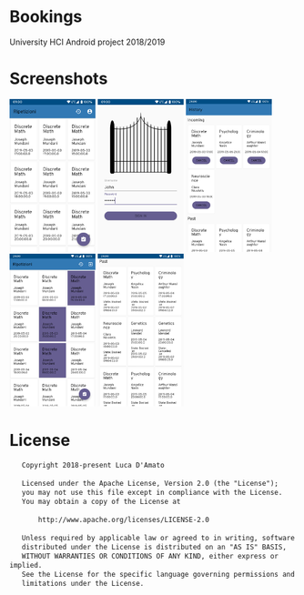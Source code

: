 # Bookings

University HCI Android project 2018/2019

# Screenshots
<img src="./screenshots/bookings_1.png" style="width: 30%"/>
<img src="./screenshots/bookings_2.png" style="width: 30%"/>
<img src="./screenshots/bookings_3.png" style="width: 30%"/>
<img src="./screenshots/bookings_4.png" style="width: 30%"/>
<img src="./screenshots/bookings_5.png" style="width: 30%"/>


# License
```
   Copyright 2018-present Luca D'Amato

   Licensed under the Apache License, Version 2.0 (the "License");
   you may not use this file except in compliance with the License.
   You may obtain a copy of the License at

       http://www.apache.org/licenses/LICENSE-2.0

   Unless required by applicable law or agreed to in writing, software
   distributed under the License is distributed on an "AS IS" BASIS,
   WITHOUT WARRANTIES OR CONDITIONS OF ANY KIND, either express or implied.
   See the License for the specific language governing permissions and
   limitations under the License.
```